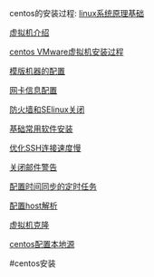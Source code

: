 centos的安装过程:
[linux系统原理基础](linux系统原理基础.md)

[虚拟机介绍](虚拟机介绍.md)

[centos VMware虚拟机安装过程](centos%20VMware虚拟机安装过程.md)

[模版机器的配置](模版机器的配置.md)

[网卡信息配置](网卡信息配置.md)

[防火墙和SElinux关闭](防火墙和SElinux关闭.md)

[基础常用软件安装](基础常用软件安装.md)

[优化SSH连接速度慢](优化SSH连接速度慢.md)

[关闭邮件警告](关闭邮件警告.md)

[配置时间同步的定时任务](配置时间同步的定时任务.md)

[配置host解析](配置host解析.md)

[虚拟机克隆](虚拟机克隆.md)

[centos配置本地源](centos配置本地源.md)

 #centos安装 